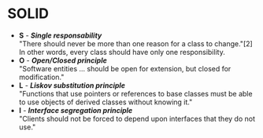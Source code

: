 # SOLID
* **S** - ***Single responsability***<br />
"There should never be more than one reason for a class to change."[2] In other words, every class should have only one responsibility.
* **O** - ***Open/Closed principle***<br />
"Software entities ... should be open for extension, but closed for modification."
* **L** - ***Liskov substitution principle***<br />
"Functions that use pointers or references to base classes must be able to use objects of derived classes without knowing it."
* **I** - ***Interface segregation principle***<br />
"Clients should not be forced to depend upon interfaces that they do not use."


